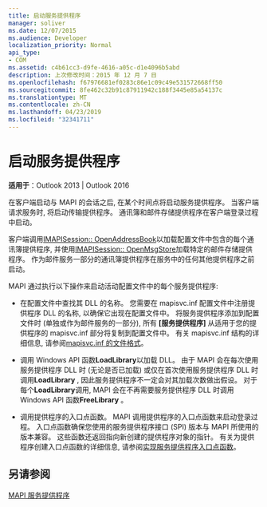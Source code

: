 ```yaml
---
title: 启动服务提供程序
manager: soliver
ms.date: 12/07/2015
ms.audience: Developer
localization_priority: Normal
api_type:
- COM
ms.assetid: c4b61cc3-d9fe-4616-a05c-d1e4096b5abd
description: 上次修改时间：2015 年 12 月 7 日
ms.openlocfilehash: f67976681ef0283c86e1c09c49e531572668ff50
ms.sourcegitcommit: 8fe462c32b91c87911942c188f3445e85a54137c
ms.translationtype: MT
ms.contentlocale: zh-CN
ms.lasthandoff: 04/23/2019
ms.locfileid: "32341711"
---
```

# <a name="starting-a-service-provider"></a>启动服务提供程序

 
  
**适用于**：Outlook 2013 | Outlook 2016 
  
在客户端启动与 MAPI 的会话之后, 在某个时间点将启动服务提供程序。 当客户端请求服务时, 将启动传输提供程序。 通讯簿和邮件存储提供程序在客户端登录过程中启动。
  
客户端调用[IMAPISession:: OpenAddressBook](imapisession-openaddressbook.md)以加载配置文件中包含的每个通讯簿提供程序, 并使用[IMAPISession:: OpenMsgStore](imapisession-openmsgstore.md)加载特定的邮件存储提供程序。 作为邮件服务一部分的通讯簿提供程序在服务中的任何其他提供程序之前启动。 
  
MAPI 通过执行以下操作来启动活动配置文件中的每个服务提供程序:
  
- 在配置文件中查找其 DLL 的名称。 您需要在 mapisvc.inf 配置文件中注册提供程序 DLL 的名称, 以确保它出现在配置文件中。 将服务提供程序添加到配置文件时 (单独或作为邮件服务的一部分), 所有 **[服务提供程序]** 从适用于您的提供程序的 mapisvc.inf 部分将复制到配置文件中。 有关 mapisvc.inf 结构的详细信息, 请参阅[mapisvc.inf 的文件格式](file-format-of-mapisvc-inf.md)。
    
- 调用 Windows API 函数**LoadLibrary**以加载 DLL。 由于 MAPI 会在每次使用服务提供程序 DLL 时 (无论是否已加载) 或仅在首次使用服务提供程序 DLL 时调用**LoadLibrary** , 因此服务提供程序不一定会对其加载次数做出假设。 对于每个**LoadLibrary**调用, MAPI 会在不再需要服务提供程序 DLL 时调用 Windows API 函数**FreeLibrary** 。 
    
- 调用提供程序的入口点函数。 MAPI 调用提供程序的入口点函数来启动登录过程。 入口点函数确保您使用的服务提供程序接口 (SPI) 版本与 MAPI 所使用的版本兼容。 这些函数还返回指向新创建的提供程序对象的指针。 有关为提供程序创建入口点函数的详细信息, 请参阅[实现服务提供程序入口点函数](implementing-a-service-provider-entry-point-function.md)。
    
## <a name="see-also"></a>另请参阅



[MAPI 服务提供程序](mapi-service-providers.md)

